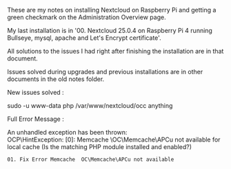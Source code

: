 These are my notes on installing Nextcloud on Raspberry Pi and getting a green checkmark on the Administration Overview page.

My last installation is in '00. Nextcloud 25.0.4 on Raspberry Pi 4 running Bullseye, mysql, apache and Let's Encrypt certificate'.

All solutions to the issues I had right after finishing the installation are in that document.

Issues solved during upgrades and previous installations are in other documents in the old notes folder.

New issues solved :

sudo -u www-data php /var/www/nextcloud/occ anything

Full Error Message :

An unhandled exception has been thrown:<br>
OCP\HintException: [0]: Memcache \OC\Memcache\APCu not available for local cache (Is the matching PHP module installed and enabled?)

    01. Fix Error Memcache  OC\Memcache\APCu not available


